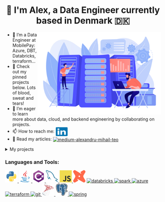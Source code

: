 <h1 align="center">👋 I'm Alex, a Data Engineer currently based in Denmark 🇩🇰</h1> 
<img align="right" src="20945549.jpg" alt="Description" width="400">

- 🔭 I’m a Data Engineer at MobilePay: Azure, DBT, Databricks, terraform...
- 🌱 Check out my pinned projects below. Lots of blood, sweat and tears!
- 🤝 I’m eager to learn more about data, cloud, and backend engineering by collaborating on projects.
- 📫 How to reach me: <a href="https://linkedin.com/in/mihail-alexandru-teodosiu" target="blank"><img align="center" src="https://raw.githubusercontent.com/devicons/devicon/master/icons/linkedin/linkedin-original.svg" alt="linkedin-mihail-teodosiu" height="30" width="40" /></a>
- 📖 Read my articles: <a href="https://medium.com/@alexandru.mihail.teo" target="blank"> <img align="center" src="https://cdn.jsdelivr.net/npm/simple-icons@v3/icons/medium.svg" alt="medium-alexandru-mihail-teo" height="30" width="40" /> </a>

<details>
  <summary>My projects</summary>
  <ul>
    <li>MobilePay work projects</li>
      <ul>
        <li>terraform</li>
        <li>dbt</li>
        <li>databricks</li>
        <li>Azure/ADF/ADLS</li>
      </ul>
    <li>Cloud-based automated trading bot</li>
      <ul>
        <li>Python/Flask</li>
        <li>Hosted on Azure Web Apps</li>
        <li>Database on Azure SQL Server</li>
        <li>Javascript/HTML/CSS/Bootstrap</li>
      </ul>    
    <li>Stock market paper trading platform</li>
      <ul>
        <li>Frontend: c# blazor</li>
        <li>Backend: java/spring boot/ORM</li>
        <li>Database: PostgreSQL</li>
      </ul>
    <li>Single Page weather web application</li>
    <li>AdventureWorks ETL Data Warehousing</li>
  </ul>
</details>

<h3 align="left">Languages and Tools:</h3> 
<p align="left"> 
  <a href="https://www.python.org" target="_blank" rel="noreferrer"> <img src="https://raw.githubusercontent.com/devicons/devicon/master/icons/python/python-original.svg" alt="python" width="40" height="40" /> </a> 
  <a href="https://www.java.com/" target="_blank" rel="noreferrer"> <img src="https://raw.githubusercontent.com/devicons/devicon/master/icons/java/java-original.svg" alt="java" width="40" height="40" /> </a> 
  <a href="https://learn.microsoft.com/en-us/dotnet/csharp/" target="_blank" rel="noreferrer"> <img src="https://raw.githubusercontent.com/devicons/devicon/master/icons/csharp/csharp-original.svg" alt="csharp" width="40" height="40" /> </a> 
  <a href="https://en.wikipedia.org/wiki/SQL" target="_blank" rel="noreferrer"> <img src="https://raw.githubusercontent.com/devicons/devicon/master/icons/mysql/mysql-original.svg" alt="sql" width="40" height="40" /> </a>
  <a href="https://developer.mozilla.org/en-US/docs/Web/JavaScript" target="_blank" rel="noreferrer"> <img src="https://raw.githubusercontent.com/devicons/devicon/master/icons/javascript/javascript-original.svg" alt="javascript" width="40" height="40" /> </a> 
  <a href="https://www.getdbt.com/" target="_blank" rel="noreferrer"><img src="dbt-icon.svg" alt="dbt" width="40" height="40" /></a>
  <a href="https://databricks.com/" target="_blank" rel="noreferrer"> <img src="https://www.vectorlogo.zone/logos/databricks/databricks-icon.svg" alt="databricks" width="40" height="40" /> </a>
  <a href="https://spark.apache.org/" target="_blank" rel="noreferrer"> <img src="https://www.vectorlogo.zone/logos/apache_spark/apache_spark-icon.svg" alt="spark" width="40" height="40" /> </a>
  <a href="https://azure.microsoft.com/en-us/" target="_blank" rel="noreferrer"> <img src="https://www.vectorlogo.zone/logos/microsoft_azure/microsoft_azure-icon.svg" alt="azure" width="40" height="40" /> </a> 
  <a href="https://www.terraform.io/" target="_blank" rel="noreferrer"> <img src="https://www.vectorlogo.zone/logos/terraformio/terraformio-icon.svg" alt="terraform" width="40" height="40" /> </a> 
  <a href="https://git-scm.com/" target="_blank" rel="noreferrer"> <img src="https://www.vectorlogo.zone/logos/git-scm/git-scm-icon.svg" alt="git" width="40" height="40" /> </a>
  <a href="https://www.microsoft.com/en-us/sql-server" target="_blank" rel="noreferrer"> <img src="https://raw.githubusercontent.com/devicons/devicon/master/icons/microsoftsqlserver/microsoftsqlserver-original.svg" alt="sql" width="40" height="40" /> </a> 
  <a href="https://www.postgresql.org/" target="_blank" rel="noreferrer"> <img src="https://raw.githubusercontent.com/devicons/devicon/master/icons/postgresql/postgresql-original.svg" alt="postgresql" width="40" height="40" /> </a>
  <a href="https://spring.io/" target="_blank" rel="noreferrer"> <img src="https://www.vectorlogo.zone/logos/springio/springio-icon.svg" alt="spring" width="40" height="40" /> </a>
</p>
